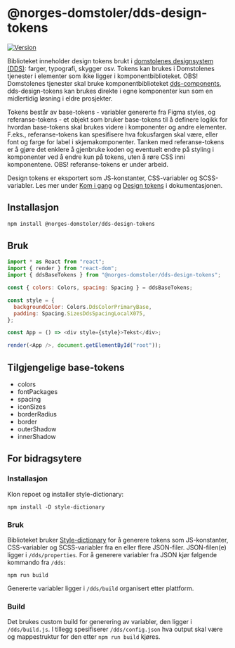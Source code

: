# @norges-domstoler/dds-design-tokens

[![Version](https://img.shields.io/npm/v/@norges-domstoler/dds-design-tokens)](https://www.npmjs.com/package/@norges-domstoler/dds-design-tokens)

Biblioteket inneholder design tokens brukt i [domstolenes designsystem (DDS)](https://design.domstol.no/): farger, typografi, skygger osv. Tokens kan brukes i Domstolenes tjenester i elementer som ikke ligger i komponentbiblioteket. OBS! Domstolenes tjenester skal bruke komponentbiblioteket [dds-components](https://www.npmjs.com/package/@norges-domstoler/dds-components), dds-design-tokens kan brukes direkte i egne komponenter kun som en midlertidig løsning i eldre prosjekter.

Tokens består av base-tokens - variabler genererte fra Figma styles, og referanse-tokens - et objekt som bruker base-tokens til å definere logikk for hvordan base-tokens skal brukes videre i komponenter og andre elementer. F.eks., referanse-tokens kan spesifisere hva fokusfargen skal være, eller font og farge for label i skjemakomponenter. Tanken med referanse-tokens er å gjøre det enklere å gjenbruke koden og eventuelt endre på styling i komponenter ved å endre kun på tokens, uten å røre CSS inni komponentene. OBS! referanse-tokens er under arbeid.

Design tokens er eksportert som JS-konstanter, CSS-variabler og SCSS-variabler. Les mer under [Kom i gang](https://design.domstol.no/987b33f71/p/956e78-kom-i-gang/b/0174a7) og [Design tokens](https://design.domstol.no/987b33f71/p/18bd6f-design-tokens/b/499a2c) i dokumentasjonen.

## Installasjon

```sh
npm install @norges-domstoler/dds-design-tokens
```

## Bruk

```js
import * as React from "react";
import { render } from "react-dom";
import { ddsBaseTokens } from "@norges-domstoler/dds-design-tokens";

const { colors: Colors, spacing: Spacing } = ddsBaseTokens;

const style = {
  backgroundColor: Colors.DdsColorPrimaryBase,
  padding: Spacing.SizesDdsSpacingLocalX075,
};

const App = () => <div style={style}>Tekst</div>;

render(<App />, document.getElementById("root"));
```

## Tilgjengelige base-tokens

- colors
- fontPackages
- spacing
- iconSizes
- borderRadius
- border
- outerShadow
- innerShadow

## For bidragsytere

### Installasjon

Klon repoet og installer style-dictionary:

```
npm install -D style-dictionary
```

### Bruk

Biblioteket bruker [Style-dictionary](https://amzn.github.io/style-dictionary) for å generere tokens som JS-konstanter, CSS-variabler og SCSS-variabler fra en eller flere JSON-filer. JSON-filen(e) ligger i `/dds/properties`. For å generere variabler fra JSON kjør følgende kommando fra `/dds`:

```
npm run build
```

Genererte variabler ligger i `/dds/build` organisert etter plattform.

### Build

Det brukes custom build for generering av variabler, den ligger i `/dds/build.js`. I tillegg spesifiserer `/dds/config.json` hva output skal være og mappestruktur for den etter `npm run build` kjøres.
